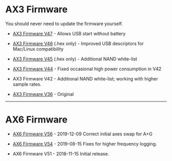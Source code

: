 # AX3 Firmware

You should never need to update the firmware yourself.

<!--
* CWA17_50.hex - Internal experimental NoRCB.

* CWA17_49.hex - Internal experimental WinUSB / generic interface support

* [AX3 Firmware V48](https://raw.githubusercontent.com/digitalinteraction/openmovement/master/Downloads/AX3/AX3-Firmware-48.zip] - Wide (32-bit) device IDs
-->

* [AX3 Firmware V47](https://raw.githubusercontent.com/digitalinteraction/openmovement/master/Downloads/AX3/AX3-Firmware-47.zip) - Allows USB start without battery

* [AX3 Firmware V46](https://raw.githubusercontent.com/digitalinteraction/openmovement/master/Downloads/AX3/CWA17_46.hex) (.hex only) - Improved USB descriptors for Mac/Linux compatibility

* [AX3 Firmware V45](https://raw.githubusercontent.com/digitalinteraction/openmovement/master/Downloads/AX3/CWA17_45.hex) (.hex only) - Additional NAND white-list

* [AX3 Firmware V44](https://raw.githubusercontent.com/digitalinteraction/openmovement/master/Downloads/AX3/AX3-1.7-Firmware-44.zip) - Fixed occasional high power consumption in V42

* AX3 Firmware V42 - Additional NAND white-list; working with higher sample rates.

* [AX3 Firmware V36](https://raw.githubusercontent.com/digitalinteraction/openmovement/master/Downloads/AX3/AX3-1.7-Firmware-36.zip) - Original

---

# AX6 Firmware

* [AX6 Firmware V56](https://raw.githubusercontent.com/digitalinteraction/openmovement/master/Downloads/AX3/AX6-6.4-Firmware-56.zip) - 2019-12-09 Correct initial axes swap for A+G <!-- (V54/55: 1024x 6-axis samples, V<=53: 128x 6-axis samples) -->

<!-- V55 Internal: Charge termination timeout -->

* [AX6 Firmware V54](https://raw.githubusercontent.com/digitalinteraction/openmovement/master/Downloads/AX3/AX6-6.4-Firmware-54.zip) - 2019-08-15 Fixes for higher frequency logging.

* AX6 Firmware V51 - 2018-11-15 Initial release.

<!--
V51 Internal: Fix for timestamp offset
V50 Internal: Delay start bug
V49 Internal: Long device ID
V48 Internal: Gyro stream sample and corrected range bits
V47 Internal: Accel only.
-->
